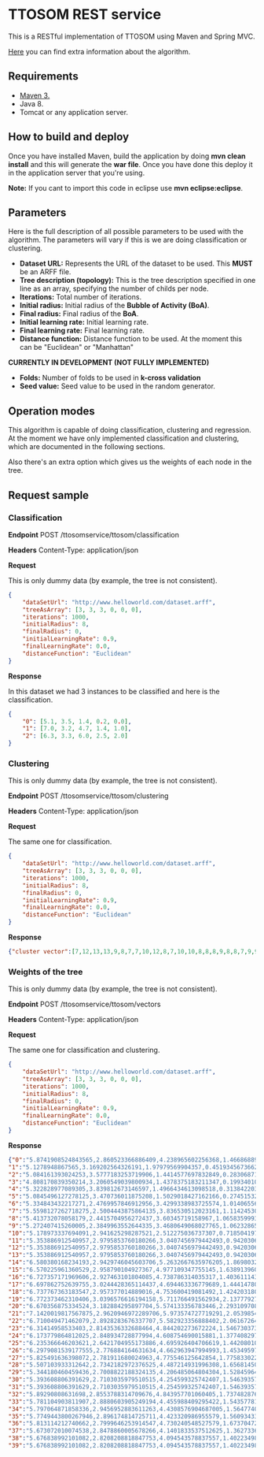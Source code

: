 # TTOSOM REST service
This is a RESTful implementation of TTOSOM using Maven and Spring MVC. 

[Here](http://www.sciencedirect.com/science/article/pii/S002002551100212X) you can find extra information about the algorithm.

## Requirements

* [Maven 3.](https://maven.apache.org/install.html)
* Java 8.
* Tomcat or any application server.


## How to build and deploy

Once you have installed Maven, build the application by doing **mvn clean install** and this will generate the **war file**. Once you have done this deploy it in the application server that you're using. 

**Note:** If you cant to import this code in eclipse use **mvn eclipse:eclipse**.

## Parameters
Here is the full description of all possible parameters to be used with the algorithm. The parameters will vary if this is we are doing classification or clustering. 

* **Dataset URL:** Represents the URL of the dataset to be used. This **MUST** be an ARFF file.
* **Tree description (topology):** This is the tree description specified in one line as an array, specifying the number of childs per node.
* **Iterations:** Total number of iterations.
* **Initial radius:** Initial radius of the **Bubble of Activity (BoA)**.
* **Final radius:** Final radius of the **BoA**.
* **Initial learning rate:** Initial learning rate.
* **Final learning rate:** Final learning rate.
* **Distance function:** Distance function to be used. At the moment this can be "Euclidean" or "Manhattan"

**CURRENTLY IN DEVELOPMENT (NOT FULLY IMPLEMENTED)**
* **Folds:** Number of folds to be used in **k-cross validation**
* **Seed value:** Seed value to be used in the random generator.

## Operation modes

This algorithm is capable of doing classification, clustering and regression. At the moment we have only implemented classification and clustering, which are documented in the following sections.

Also there's an extra option which gives us the weights of each node in the tree.

## Request sample

### Classification

**Endpoint**
POST /ttosomservice/ttosom/classification

**Headers**
Content-Type: application/json

**Request**

This is only dummy data (by example, the tree is not consistent).
```json
{
	"dataSetUrl": "http://www.helloworld.com/dataset.arff",
	"treeAsArray": [3, 3, 3, 0, 0, 0],
	"iterations": 1000,
	"initialRadius": 8,
	"finalRadius": 0,
	"initialLearningRate": 0.9,
	"finalLearningRate": 0.0,
	"distanceFunction": "Euclidean"
}
```
**Response**

In this dataset we had 3 instances to be classified and here is the classification. 

```json
{
	"0": [5.1, 3.5, 1.4, 0.2, 0.0],
	"1": [7.0, 3.2, 4.7, 1.4, 1.0],
	"2": [6.3, 3.3, 6.0, 2.5, 2.0]
}
```

### Clustering
This is only dummy data (by example, the tree is not consistent).

**Endpoint**
POST /ttosomservice/ttosom/clustering

**Headers**
Content-Type: application/json

**Request**

The same one for classification.

```json
{
	"dataSetUrl": "http://www.helloworld.com/dataset.arff",
	"treeAsArray": [3, 3, 3, 0, 0, 0],
	"iterations": 1000,
	"initialRadius": 8,
	"finalRadius": 0,
	"initialLearningRate": 0.9,
	"finalLearningRate": 0.0,
	"distanceFunction": "Euclidean"
}
```
**Response**
```json
{"cluster vector":[7,12,13,13,9,8,7,7,10,12,8,7,10,10,8,8,8,9,8,8,7,9,9,7,7,12,7,7,7,13,13,7,8,8,12,13,6,12,10,7,7,11,13,9,8,12,8,13,6,7,29,28,29,22,31,21,28,14,29,21,15,30,20,30,0,29,30,21,37,19,35,30,37,30,31,29,29,27,30,0,20,20,21,36,30,30,29,37,30,21,21,30,21,14,21,30,30,30,23,21,3,38,2,33,3,4,38,4,32,5,33,32,3,38,34,3,33,4,4,37,3,38,4,32,3,4,32,35,34,4,4,4,34,27,36,4,3,33,35,3,3,3,38,3,3,3,38,34,3,35]}
```

### Weights of the tree
This is only dummy data (by example, the tree is not consistent).

**Endpoint**
POST /ttosomservice/ttosom/vectors

**Headers**
Content-Type: application/json

**Request**

The same one for classification and clustering.

```json
{
	"dataSetUrl": "http://www.helloworld.com/dataset.arff",
	"treeAsArray": [3, 3, 3, 0, 0, 0],
	"iterations": 1000,
	"initialRadius": 8,
	"finalRadius": 0,
	"initialLearningRate": 0.9,
	"finalLearningRate": 0.0,
	"distanceFunction": "Euclidean"
}
```
**Response**
```json
{"0":"5.8741908524843565,2.860523366886409,4.238965602256368,1.4668688987061103",
"1":"5.1278948867565,3.169202564326191,1.97979569904357,0.45193456736620985",
"2":"5.084161393024253,3.5777183253719906,1.4414577697832849,0.28306871135947653",
"3":"4.808170839350214,3.2060549039800934,1.4378375183211347,0.19934010179505657",
"4":"5.322828977089305,3.839812673146597,1.4966434613098518,0.31384220332443974",
"5":"5.0845496127278125,3.470736011875208,1.5029018427162166,0.274515328491678",
"6":"5.334843432217271,2.4769957846912956,3.4299338983725574,1.0140655620384948",
"7":"5.5598127262718275,2.5004443875864135,3.836530512023161,1.1142453037800593",
"8":"5.413732078058179,2.4415704956272437,3.60345719158967,1.0658359993355115",
"9":"5.272407415260005,2.3849963552644335,3.4680649068027765,1.0623286549061746",
"10":"5.178973337694091,2.941625298287521,2.512275036737307,0.7185041975901588",
"11":"5.353886912540957,2.9795853760180266,3.0407456979442493,0.9420306859843103",
"12":"5.353886912540957,2.9795853760180266,3.0407456979442493,0.9420306859843103",
"13":"5.353886912540957,2.9795853760180266,3.0407456979442493,0.9420306859843103",
"14":"6.580380168234193,2.9429746045603706,5.2632667635976205,1.8698032133701605",
"15":"6.570225961360529,2.958790104927367,4.977109347755145,1.638913960690107",
"16":"6.727357171969606,2.927463101804085,4.738786314035317,1.4036111434461342",
"17":"6.697862752639755,3.0244428365114437,4.694463336779689,1.4441478099459508",
"18":"6.737767363183547,2.957377014889016,4.753600419081492,1.424203180710611",
"19":"6.772373462310406,3.0396576616194158,5.711766491562934,2.137779278954336",
"20":"6.670356875334524,3.182884295897704,5.574133356783446,2.29310970804397",
"21":"7.1420019817567875,2.9620946972289706,5.973574727719291,2.0539854098972734",
"22":"6.710049471462079,2.8928283676337707,5.582923356888402,2.061672648607949",
"23":"6.31414958533403,2.8143536332688464,4.844202273672224,1.5467303731892126",
"24":"6.173779864812025,2.848934728877994,4.608754690015881,1.3774082974359527",
"25":"6.235366646203621,2.6421704955173886,4.695926404706619,1.442080105851734",
"26":"6.2979081539177555,2.776884164631634,4.662963947994993,1.453495979662957",
"27":"5.825491636398072,2.781911680024963,4.775546125642854,1.7758330221154548",
"28":"5.507103933312642,2.7342182972376525,4.487214931996308,1.6568145057042423",
"29":"5.344180460459436,2.7008822188324135,4.206485064804304,1.5284596480003805",
"30":"5.393608806391629,2.7103035979510515,4.254599325742407,1.546393573100072",
"31":"5.393608806391629,2.7103035979510515,4.254599325742407,1.546393573100072",
"32":"5.89290808631698,2.8553788314709676,4.843957701060405,1.7374828760003518",
"33":"5.781104903811907,2.8880603905249194,4.455988409295422,1.5435778110193288",
"34":"5.797064871858336,2.9456952883611263,4.4308576904687005,1.564774064636068",
"35":"5.7749443800267946,2.896174814725711,4.423320986955579,1.5609343399781843",
"36":"5.813114212740662,2.7999646253914547,4.730240548527579,1.6737047253468047",
"37":"5.673072010074538,2.8478860005678266,4.1401833537512625,1.3627336070243101",
"38":"5.676838992101082,2.8208208818847753,4.094543578837557,1.4022349840465187",
"39":"5.676838992101082,2.8208208818847753,4.094543578837557,1.4022349840465187"}
```


